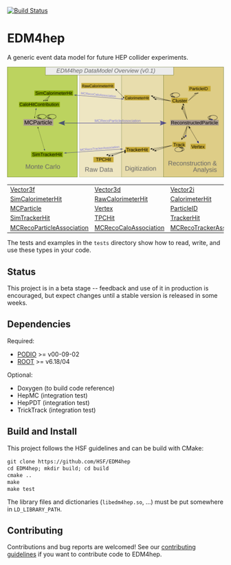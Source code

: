 
[![Build Status](https://travis-ci.com/HSF/EDM4HEP.svg?branch=master)](https://travis-ci.com/HSF/EDM4HEP)

# EDM4hep


A generic event data model for future HEP collider experiments.

![](doc/edm4hep_diagram.svg)


| | | | |
| ------------- | ------------- | ----- | --- | 
| [Vector3f ](https://github.com/HSF/EDM4hep/blob/master/edm4hep.yaml#L9) | [Vector3d ](https://github.com/HSF/EDM4hep/blob/master/edm4hep.yaml#L23) | [Vector2i ](https://github.com/HSF/EDM4hep/blob/master/edm4hep.yaml#L38) | [TrackState ](https://github.com/HSF/EDM4hep/blob/master/edm4hep.yaml#L50) |
| [SimCalorimeterHit](https://github.com/HSF/EDM4hep/blob/master/edm4hep.yaml#L201) | [RawCalorimeterHit](https://github.com/HSF/EDM4hep/blob/master/edm4hep.yaml#L212) |[ CalorimeterHit ](https://github.com/HSF/EDM4hep/blob/master/edm4hep.yaml#L222) | [Cluster](https://github.com/HSF/EDM4hep/blob/master/edm4hep.yaml#L247) | 
| [MCParticle](https://github.com/HSF/EDM4hep/blob/master/edm4hep.yaml#L84)      | [Vertex](https://github.com/HSF/EDM4hep/blob/master/edm4hep.yaml#L318) | [ParticleID ](https://github.com/HSF/EDM4hep/blob/master/edm4hep.yaml#L234) | [ReconstructedParticle](https://github.com/HSF/EDM4hep/blob/master/edm4hep.yaml#L335) | 
| [SimTrackerHit](https://github.com/HSF/EDM4hep/blob/master/edm4hep.yaml#L156) | [TPCHit](https://github.com/HSF/EDM4hep/blob/master/edm4hep.yaml#L288) | [TrackerHit](https://github.com/HSF/EDM4hep/blob/master/edm4hep.yaml#L270) | [Track](https://github.com/HSF/EDM4hep/blob/master/edm4hep.yaml#L300) | [Vertex](https://github.com/HSF/EDM4hep/blob/master/edm4hep.yaml#L318) |
| [MCRecoParticleAssociation](https://github.com/HSF/EDM4hep/blob/master/edm4hep.yaml#L362) | [MCRecoCaloAssociation](https://github.com/HSF/EDM4hep/blob/master/edm4hep.yaml#L370) | [MCRecoTrackerAssociation](https://github.com/HSF/EDM4hep/blob/master/edm4hep.yaml#L370) | [ObjectID](https://github.com/HSF/EDM4hep/blob/master/edm4hep.yaml#L71) |



The tests and examples in the `tests` directory show how to read, write, and use these types in your code.


## Status

This project is in a beta stage -- feedback and use of it in production is encouraged, but expect changes until a stable version is released in some weeks.

## Dependencies

Required:

* [PODIO](https://github.com/AIDASoft/podio) >= v00-09-02
* [ROOT](https://github.com/root-project/root) >= v6.18/04   

Optional:

* Doxygen (to build code reference)
* HepMC (integration test)
* HepPDT (integration test)
* TrickTrack (integration test)

## Build and Install

This project follows the HSF guidelines and can be build with CMake:

```
git clone https://github.com/HSF/EDM4hep
cd EDM4hep; mkdir build; cd build
cmake ..
make
make test
``` 

The library files and dictionaries (`libedm4hep.so`, ...) must be put somewhere in `LD_LIBRARY_PATH`.






## Contributing

Contributions and bug reports are welcomed!
See our [contributing guidelines](./doc/contributing.md) if you want to contribute code to EDM4hep.


